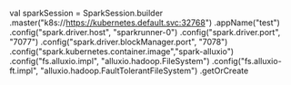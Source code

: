 val sparkSession = SparkSession.builder
  .master("k8s://https://kubernetes.default.svc:32768")
  .appName("test")
  .config("spark.driver.host", "sparkrunner-0")
  .config("spark.driver.port", "7077")
  .config("spark.driver.blockManager.port", "7078")
  .config("spark.kubernetes.container.image","spark-alluxio")
  .config("fs.alluxio.impl", "alluxio.hadoop.FileSystem")
  .config("fs.alluxio-ft.impl", "alluxio.hadoop.FaultTolerantFileSystem")
  .getOrCreate